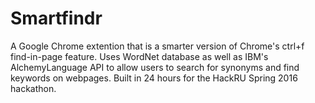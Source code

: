 # Smartfindr

A Google Chrome extention that is a smarter version of Chrome's ctrl+f find-in-page feature. Uses WordNet database as well as IBM's AlchemyLanguage API to allow users to search for synonyms and find keywords on webpages. Built in 24 hours for the HackRU Spring 2016 hackathon.
